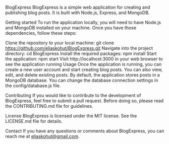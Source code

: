 BlogExpress
BlogExpress is a simple web application for creating and publishing blog posts. It is built with Node.js, Express, and MongoDB.

Getting started
To run the application locally, you will need to have Node.js and MongoDB installed on your machine. Once you have those dependencies, follow these steps:

Clone the repository to your local machine: git clone https://github.com/eliaskohut/BlogExpress.git
Navigate into the project directory: cd BlogExpress
Install the required packages: npm install
Start the application: npm start
Visit http://localhost:3000 in your web browser to see the application running
Usage
Once the application is running, you can create a new user account and start creating blog posts. You can also view, edit, and delete existing posts. By default, the application stores posts in a MongoDB database. You can change the database connection settings in the config/database.js file.

Contributing
If you would like to contribute to the development of BlogExpress, feel free to submit a pull request. Before doing so, please read the CONTRIBUTING.md file for guidelines.

License
BlogExpress is licensed under the MIT license. See the LICENSE.md file for details.

Contact
If you have any questions or comments about BlogExpress, you can reach me at eliaskohut@gmail.com.